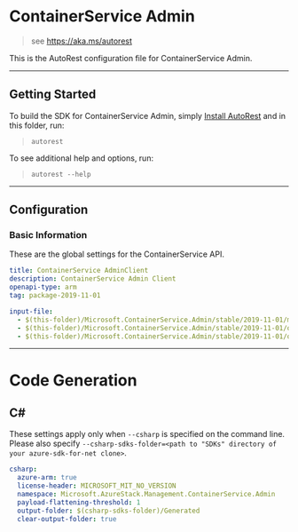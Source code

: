 # ContainerService Admin

> see https://aka.ms/autorest

This is the AutoRest configuration file for ContainerService Admin.

---
## Getting Started
To build the SDK for ContainerService Admin, simply [Install AutoRest](https://github.com/Azure/autorest/blob/master/docs/install/readme.md) and in this folder, run:

> `autorest`

To see additional help and options, run:

> `autorest --help`
---

## Configuration

### Basic Information
These are the global settings for the ContainerService API.

``` yaml
title: ContainerService AdminClient
description: ContainerService Admin Client
openapi-type: arm
tag: package-2019-11-01
```

``` yaml
input-file:
  - $(this-folder)/Microsoft.ContainerService.Admin/stable/2019-11-01/managedClusters.json
  - $(this-folder)/Microsoft.ContainerService.Admin/stable/2019-11-01/operations.json
  - $(this-folder)/Microsoft.ContainerService.Admin/stable/2019-11-01/quotas.json
```

---
# Code Generation

## C#

These settings apply only when `--csharp` is specified on the command line.
Please also specify `--csharp-sdks-folder=<path to "SDKs" directory of your azure-sdk-for-net clone>`.

``` yaml $(csharp)
csharp:
  azure-arm: true
  license-header: MICROSOFT_MIT_NO_VERSION
  namespace: Microsoft.AzureStack.Management.ContainerService.Admin
  payload-flattening-threshold: 1
  output-folder: $(csharp-sdks-folder)/Generated
  clear-output-folder: true
```
